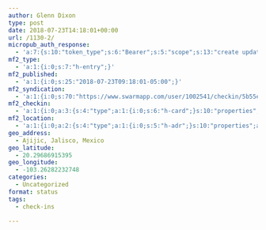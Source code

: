 ```yaml
---
author: Glenn Dixon
type: post
date: 2018-07-23T14:18:01+00:00
url: /1130-2/
micropub_auth_response:
  - 'a:7:{s:10:"token_type";s:6:"Bearer";s:5:"scope";s:13:"create update";s:2:"me";s:28:"https://glenn.thedixons.net/";s:9:"issued_by";s:55:"https://glenn.thedixons.net/wp-json/indieauth/1.0/token";s:9:"client_id";s:27:"https://ownyourswarm.p3k.io";s:9:"issued_at";i:1533182350;s:4:"user";i:1;}'
mf2_type:
  - 'a:1:{i:0;s:7:"h-entry";}'
mf2_published:
  - 'a:1:{i:0;s:25:"2018-07-23T09:18:01-05:00";}'
mf2_syndication:
  - 'a:1:{i:0;s:70:"https://www.swarmapp.com/user/1002541/checkin/5b55e3995ba046002c20ce43";}'
mf2_checkin:
  - 'a:1:{i:0;a:3:{s:4:"type";a:1:{i:0;s:6:"h-card";}s:10:"properties";a:7:{s:4:"name";a:1:{i:0;s:15:"Malecón Ajijic";}s:3:"url";a:1:{i:0;s:49:"https://foursquare.com/v/518fdcb7498e5714b08d0863";}s:8:"latitude";a:1:{i:0;d:20.296869153949689490445962292142212390899658203125;}s:9:"longitude";a:1:{i:0;d:-103.2628223274835619349687476642429828643798828125;}s:8:"locality";a:1:{i:0;s:6:"Ajijic";}s:6:"region";a:1:{i:0;s:7:"Jalisco";}s:12:"country-name";a:1:{i:0;s:6:"Mexico";}}s:5:"value";s:49:"https://foursquare.com/v/518fdcb7498e5714b08d0863";}}'
mf2_location:
  - 'a:1:{i:0;a:2:{s:4:"type";a:1:{i:0;s:5:"h-adr";}s:10:"properties";a:5:{s:8:"latitude";a:1:{i:0;d:20.296869153949689490445962292142212390899658203125;}s:9:"longitude";a:1:{i:0;d:-103.2628223274835619349687476642429828643798828125;}s:8:"locality";a:1:{i:0;s:6:"Ajijic";}s:6:"region";a:1:{i:0;s:7:"Jalisco";}s:12:"country-name";a:1:{i:0;s:6:"Mexico";}}}}'
geo_address:
  - Ajijic, Jalisco, Mexico
geo_latitude:
  - 20.29686915395
geo_longitude:
  - -103.26282232748
categories:
  - Uncategorized
format: status
tags:
  - check-ins

---
```

